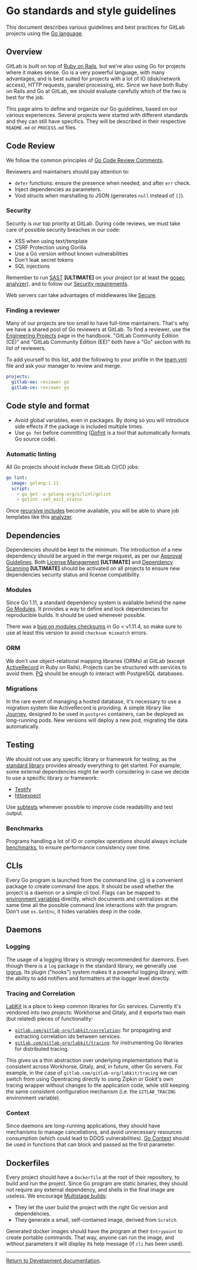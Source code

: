# Go standards and style guidelines

This document describes various guidelines and best practices for GitLab
projects using the [Go language](https://golang.org).

## Overview

GitLab is built on top of [Ruby on Rails](https://rubyonrails.org/), but we're
also using Go for projects where it makes sense. Go is a very powerful
language, with many advantages, and is best suited for projects with a lot of
IO (disk/network access), HTTP requests, parallel processing, etc. Since we
have both Ruby on Rails and Go at GitLab, we should evaluate carefully which of
the two is best for the job.

This page aims to define and organize our Go guidelines, based on our various
experiences. Several projects were started with different standards and they
can still have specifics. They will be described in their respective
`README.md` or `PROCESS.md` files.

## Code Review

We follow the common principles of
[Go Code Review Comments](https://github.com/golang/go/wiki/CodeReviewComments).

Reviewers and maintainers should pay attention to:

- `defer` functions: ensure the presence when needed, and after `err` check.
- Inject dependencies as parameters.
- Void structs when marshalling to JSON (generates `null` instead of `[]`).

### Security

Security is our top priority at GitLab. During code reviews, we must take care
of possible security breaches in our code:

- XSS when using text/template
- CSRF Protection using Gorilla
- Use a Go version without known vulnerabilities
- Don't leak secret tokens
- SQL injections

Remember to run
[SAST](../../user/project/merge_requests/sast.md)
**[ULTIMATE]** on your project (or at least the [gosec
analyzer](https://gitlab.com/gitlab-org/security-products/analyzers/gosec)),
and to follow our [Security
requirements](../code_review.md#security-requirements).

Web servers can take advantages of middlewares like [Secure](https://github.com/unrolled/secure).

### Finding a reviewer

Many of our projects are too small to have full-time maintainers. That's why we
have a shared pool of Go reviewers at GitLab. To find a reviewer, use the
[Engineering Projects](https://about.gitlab.com/handbook/engineering/projects/)
page in the handbook. "GitLab Community Edition (CE)" and "GitLab Community
Edition (EE)" both have a "Go" section with its list of reviewers.

To add yourself to this list, add the following to your profile in the
[team.yml](https://gitlab.com/gitlab-com/www-gitlab-com/blob/master/data/team.yml)
file and ask your manager to review and merge.

```yaml
projects:
  gitlab-ee: reviewer go
  gitlab-ce: reviewer go
```

## Code style and format

- Avoid global variables, even in packages. By doing so you will introduce side
  effects if the package is included multiple times.
- Use `go fmt` before committing ([Gofmt](https://golang.org/cmd/gofmt/) is a
  tool that automatically formats Go source code).

### Automatic linting

All Go projects should include these GitLab CI/CD jobs:

```yaml
go lint:
  image: golang:1.11
  script:
    - go get -u golang.org/x/lint/golint
    - golint -set_exit_status
```

Once [recursive includes](https://gitlab.com/gitlab-org/gitlab-ce/issues/56836)
become available, you will be able to share job templates like this
[analyzer](https://gitlab.com/gitlab-org/security-products/ci-templates/raw/master/includes-dev/analyzer.yml).

## Dependencies

Dependencies should be kept to the minimum. The introduction of a new
dependency should be argued in the merge request, as per our [Approval
Guidelines](../code_review.md#approval-guidelines). Both [License
Management](../../user/project/merge_requests/license_management.md)
**[ULTIMATE]** and [Dependency
Scanning](../../user/project/merge_requests/dependency_scanning.md)
**[ULTIMATE]** should be activated on all projects to ensure new dependencies
security status and license compatibility.

### Modules

Since Go 1.11, a standard dependency system is available behind the name [Go
Modules](https://github.com/golang/go/wiki/Modules). It provides a way to
define and lock dependencies for reproducible builds. It should be used
whenever possible.

There was a [bug on modules
checksums](https://github.com/golang/go/issues/29278) in Go < v1.11.4, so make
sure to use at least this version to avoid `checksum mismatch` errors.

### ORM

We don't use object-relational mapping libraries (ORMs) at GitLab (except
[ActiveRecord](https://guides.rubyonrails.org/active_record_basics.html) in
Ruby on Rails). Projects can be structured with services to avoid them.
[PQ](https://github.com/lib/pq) should be enough to interact with PostgreSQL
databases.

### Migrations

In the rare event of managing a hosted database, it's necessary to use a
migration system like ActiveRecord is providing. A simple library like
[Journey](https://github.com/db-journey/journey), designed to be used in
`postgres` containers, can be deployed as long-running pods. New versions will
deploy a new pod, migrating the data automatically.

## Testing

We should not use any specific library or framework for testing, as the
[standard library](https://golang.org/pkg/) provides already everything to get
started. For example, some external dependencies might be worth considering in
case we decide to use a specific library or framework:

- [Testify](https://github.com/stretchr/testify)
- [httpexpect](https://github.com/gavv/httpexpect)

Use [subtests](https://blog.golang.org/subtests) whenever possible to improve
code readability and test output.

### Benchmarks

Programs handling a lot of IO or complex operations should always include
[benchmarks](https://golang.org/pkg/testing/#hdr-Benchmarks), to ensure
performance consistency over time.

## CLIs

Every Go program is launched from the command line.
[cli](https://github.com/urfave/cli) is a convenient package to create command
line apps. It should be used whether the project is a daemon or a simple cli
tool. Flags can be mapped to [environment
variables](https://github.com/urfave/cli#values-from-the-environment) directly,
which documents and centralizes at the same time all the possible command line
interactions with the program. Don't use `os.GetEnv`, it hides variables deep
in the code.

## Daemons

### Logging

The usage of a logging library is strongly recommended for daemons. Even though
there is a `log` package in the standard library, we generally use
[logrus](https://github.com/sirupsen/logrus). Its plugin ("hooks") system
makes it a powerful logging library, with the ability to add notifiers and
formatters at the logger level directly.

### Tracing and Correlation

[LabKit](https://gitlab.com/gitlab-org/labkit) is a place to keep common
libraries for Go services. Currently it's vendored into two projects:
Workhorse and Gitaly, and it exports two main (but related) pieces of
functionality:

- [`gitlab.com/gitlab-org/labkit/correlation`](https://gitlab.com/gitlab-org/labkit/tree/master/correlation):
  for propagating and extracting correlation ids between services.
- [`gitlab.com/gitlab-org/labkit/tracing`](https://gitlab.com/gitlab-org/labkit/tree/master/tracing):
  for instrumenting Go libraries for distributed tracing.

This gives us a thin abstraction over underlying implementations that is
consistent across Workhorse, Gitaly, and, in future, other Go servers. For
example, in the case of `gitlab.com/gitlab-org/labkit/tracing` we can switch
from using Opentracing directly to using Zipkin or Gokit's own tracing wrapper
without changes to the application code, while still keeping the same
consistent configuration mechanism (i.e. the `GITLAB_TRACING` environment
variable).

### Context

Since daemons are long-running applications, they should have mechanisms to
manage cancellations, and avoid unnecessary resources consumption (which could
lead to DDOS vulnerabilities). [Go
Context](https://github.com/golang/go/wiki/CodeReviewComments#contexts) should
be used in functions that can block and passed as the first parameter.

## Dockerfiles

Every project should have a `Dockerfile` at the root of their repository, to
build and run the project. Since Go program are static binaries, they should
not require any external dependency, and shells in the final image are useless.
We encourage [Multistage
builds](https://docs.docker.com/develop/develop-images/multistage-build/):

- They let the user build the project with the right Go version and
  dependencies.
- They generate a small, self-contained image, derived from `Scratch`.

Generated docker images should have the program at their `Entrypoint` to create
portable commands. That way, anyone can run the image, and without parameters
it will display its help message (if `cli` has been used).

---

[Return to Development documentation](../README.md).
